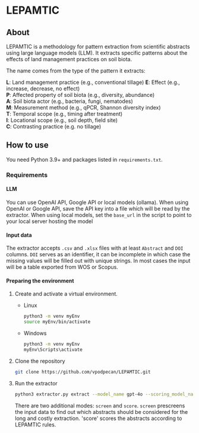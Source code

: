 # LEPAMTIC

## About

LEPAMTIC is a methodology for pattern extraction from scientific abstracts using large language models (LLM).
It extracts specific patterns about the effects of land management practices on soil biota.

The name comes from the type of the pattern it extracts:

**L**: Land management practice (e.g., conventional tillage)
**E**: Effect (e.g., increase, decrease, no effect)  
**P**: Affected property of soil biota (e.g., diversity, abundance)  
**A**: Soil biota actor (e.g., bacteria, fungi, nematodes)  
**M**: Measurement method (e.g., qPCR, Shannon diversity index)  
**T**: Temporal scope (e.g., timing after treatment)  
**I**: Locational scope (e.g., soil depth, field site)  
**C**: Contrasting practice (e.g. no tillage)

## How to use

You need Python 3.9+ and packages listed in `requirements.txt`.


### Requirements

#### LLM
You can use OpenAI API, Google API or local models (ollama). When using OpenAI or Google API, save the API key into a file which will be read by the extractor. 
When using local models, set the `base_url` in the script to point to your local server hosting the model

#### Input data
The extractor accepts `.csv` and `.xlsx` files with at least `Abstract` and `DOI` columns. 
`DOI` serves as an identifier, it can be incomplete in which case the missing values will be filled out with unique strings.
In most cases the input will be a table exported from WOS or Scopus.


#### Preparing the environment

1. Create and activate a virtual environment.

    - Linux
      ```bash
      python3 -m venv myEnv
      source myEnv/bin/activate
      ```
  
    - Windows
      ```bash
      python3 -m venv myEnv
      myEnv\Scripts\activate
      ```
      
2. Clone the repository
    ```bash
    git clone https://github.com/vpodpecan/LEPAMTIC.git
    ```
3. Run the extractor
    ```bash
    python3 extractor.py extract --model_name gpt-4o --scoring_model_name o3 --actor_file data/LLM_actors_list_V2.csv --input_file my_data.csv --output_dir results --openai_keyfile api_keys/openai_api_key
    ```
    There are two additional modes: `screen` and `score`. `screen` prescreens the input data to find out which abstracts should be considered for the long and costly extraction.
   'score' scores the abstracts according to LEPAMTIC rules.

